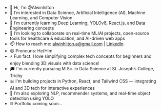 - 👋 Hi, I’m @Alwinhilton
- 👀 I’m interested in Data Science, Artificial Intelligence (AI), Machine Learning, and Computer Vision
- 🌱 I’m currently learning Deep Learning, YOLOv8, React.js, and Data Engineering concepts
- 💞️ I’m looking to collaborate on real-time ML/AI projects, open-source tools for healthcare & education, and AI-driven web apps
- 📫 How to reach me: alwinhilton.a@gmail.com | [LinkedIn](https://www.linkedin.com/in/alwinhilton)
- 😄 Pronouns: He/Him
- ⚡ Fun fact: I love simplifying complex tech concepts for beginners and enjoy blending 3D visuals with data science!
- 🎓 I'm currently pursuing M.Sc. in Data Science at St. Joseph’s College, Trichy
- 📊 I'm building projects in Python, React, and Tailwind CSS — integrating AI and 3D tech for interactive experiences
- 🧠 I’m also exploring NLP, recommender systems, and real-time object detection using YOLO
- 🌐 Portfolio coming soon...

<!---
Alwinhilton/Alwinhilton is a ✨ special ✨ repository because its `README.md` (this file) appears on your GitHub profile.
You can click the Preview link to take a look at your changes.
--->
